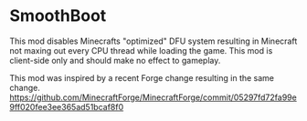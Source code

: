 # SmoothBoot

This mod disables Minecrafts "optimized" DFU system resulting in Minecraft not maxing out every CPU thread while loading the game.
This mod is client-side only and should make no effect to gameplay.

This mod was inspired by a recent Forge change resulting in the same change.
https://github.com/MinecraftForge/MinecraftForge/commit/05297fd72fa99e9ff020fee3ee365ad51bcaf8f0
